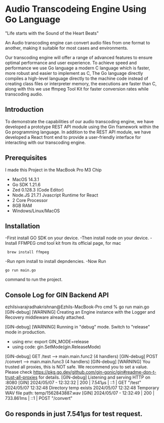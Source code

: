 # Audio Transcodeing Engine Using Go Language

"Life starts with the Sound of the Heart Beats"

An Audio transcoding engine can convert audio files from one format to another,
making it suitable for most cases and environments.

Our transcoding engine will offer a range of advanced features to ensure
optimal performance and user experience. To achieve speed and performance we
use Go language a modern C language which is faster, more robust and easier to
implement as C, The Go language directly compiles a high-level language
directly to the machine code instead of creating class files or interpreter
memory, the executions are faster than C, along with this we use ffmpeg Tool
Kit for faster conversion rates while transcoding audio.

## Introduction

To demonstrate the capabilities of our audio transcoding engine, we have
developed a prototype REST API module using the Gin framework within the Go
programming language.
In addition to the REST API module, we have developed a React front end to
provide a user-friendly interface for interacting with our transcoding engine.

## Prerequisites

I made this Project in the MacBook Pro M3 Chip

- MacOS 14.3.1
- Go SDK 1.21.6
- Zed 0.128.3 (Code Editor)
- Node.JS 21.7.1 Jvascript Runtime for React
- 2 Core Processor
- 8GB RAM
- Windows/Linux/MacOS

## Installation

-First install GO SDK on your device.
-Then install node on your device.
-Install FFMPEG cmd tool kit from its official page,
for mac

     brew install ffmpeg

-Run 
    npm install 
to install depndencies.
-Now Run 

    go run main.go
    
command to run the project.

## Console Log for GIN Backend API

ezhilsivarajradhakrishnan@Ezhils-MacBook-Pro cmd % go run main.go
[GIN-debug] [WARNING] Creating an Engine instance with the Logger and Recovery middleware already attached.

[GIN-debug] [WARNING] Running in "debug" mode. Switch to "release" mode in production.

- using env: export GIN_MODE=release
- using code: gin.SetMode(gin.ReleaseMode)

[GIN-debug] GET /test --> main.main.func2 (4 handlers)
[GIN-debug] POST /convert --> main.main.func3 (4 handlers)
[GIN-debug] [WARNING] You trusted all proxies, this is NOT safe. We recommend you to set a value.
Please check https://pkg.go.dev/github.com/gin-gonic/gin#readme-don-t-trust-all-proxies for details.
[GIN-debug] Listening and serving HTTP on :8080
[GIN] 2024/05/07 - 12:32:32 | 200 | 7.541µs | ::1 | GET "/test"
2024/05/07 12:32:48 Directory temp exists
2024/05/07 12:32:48 Temporary WAV file path: temp/1562843887.wav
[GIN] 2024/05/07 - 12:32:49 | 200 | 733.861ms | ::1 | POST "/convert"

## Go responds in just 7.541µs for test request.
